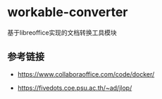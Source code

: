 # workable-converter
基于libreoffice实现的文档转换工具模块

## 参考链接

* https://www.collaboraoffice.com/code/docker/

* https://fivedots.coe.psu.ac.th/~ad/jlop/